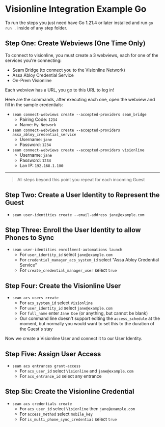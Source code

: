 # Visionline Integration Example Go

To run the steps you just need have Go 1.21.4 or later installed and run `go run .` inside of any step folder.

## Step One: Create Webviews (One Time Only)

To connect to visionline, you must create a 3 webviews, each for one of the services you're connecting:
* Seam Bridge (to connect you to the Visionline Network)
* Assa Abloy Credential Service
* On-Prem Visionline

Each webview has a URL, you go to this URL to log in!

Here are the commands, after executing each one, open the webview and fill
in the sample credentials:

- `seam connect-webviews create --accepted-providers seam_bridge`
  - Pairing Code: `1234`
  - Name: `My Network`
- `seam connect-webviews create --accepted-providers assa_abloy_credential_service`
  - Username: `jane`
  - Password: `1234`
- `seam connect-webviews create --accepted-providers visionline`
  - Username: `jane`
  - Password: `1234`
  - Lan IP: `192.168.1.100`

---

> All steps beyond this point you repeat for each incoming Guest

## Step Two: Create a User Identity to Represent the Guest

- `seam user-identities create --email-address jane@example.com`

## Step Three: Enroll the User Identity to allow Phones to Sync

- `seam user-identities enrollment-automations launch`
  - For `user_identity_id` select `jane@example.com`
  - For `credential_manager_acs_system_id` select "Assa Abloy Credential Service"
  - For `create_credential_manager_user` select `true`


## Step Four: Create the Visionline User

- `seam acs users create`
  - For `acs_system_id` select `Visionline`
  - For `user_identity_id` select `jane@example.com`
  - For `full_name` enter `Jane Doe` (or anything, but cannot be blank)
  - Our command line doesn't support editing the `access_schedule` at the
    moment, but normally you would want to set this to the duration of the
    Guest's stay

Now we create a Visionline User and connect it to our User Identity.

## Step Five: Assign User Access

- `seam acs entrances grant-access`
  - For `acs_user_id` select `Visionline` and `jane@example.com`
  - For `acs_entrance_id` select any entrance

## Step Six: Create the Visionline Credential

- `seam acs credentials create`
  - For `acs_user_id` select `Visionline` then `jane@example.com`
  - For `access_method` select `mobile_key`
  - For `is_multi_phone_sync_credential` select `true`



